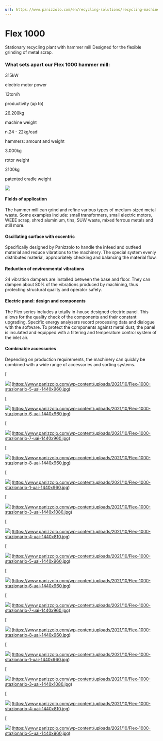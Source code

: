 ```yaml
---
url: https://www.panizzolo.com/en/recycling-solutions/recycling-machines/flex-stationary-hammer-mills/flex-1000/
---
```


# Flex 1000

Stationary recycling plant with hammer mill Designed for the flexible grinding of metal scrap.

### What sets apart our Flex 1000 hammer mill:

315kW

electric motor power

13ton/h

productivity (up to)

26.200kg

machine weight

n.24 - 22kg/cad

hammers: amount and weight

3.000kg

rotor weight

2100kg

patented cradle weight

![](https://www.panizzolo.com/wp-content/uploads/2021/10/Flex-1000-1-uai-1440x617.jpg)

#### Fields of application

The hammer mill can grind and refine various types of medium-sized metal waste. Some examples include: small transformers, small electric motors, WEEE scrap, shred aluminium, tins, SUW waste, mixed ferrous metals and still more.

#### Oscillating surface with eccentric

Specifically designed by Panizzolo to handle the infeed and outfeed material and reduce vibrations to the machinery. The special system evenly distributes material, appropriately checking and balancing the material flow.

#### Reduction of environmental vibrations

24 vibration dampers are installed between the base and floor. They can dampen about 80% of the vibrations produced by machining, thus protecting structural quality and operator safety.

#### Electric panel: design and components

The Flex series includes a totally in-house designed electric panel. This allows for the quality check of the components and their constant upgrading. Specific energy analysers record processing data and dialogue with the software. To protect the components against metal dust, the panel is insulated and equipped with a filtering and temperature control system of the inlet air.

#### Combinable accessories

Depending on production requirements, the machinery can quickly be combined with a wide range of accessories and sorting systems.

[

![](https://www.panizzolo.com/wp-content/uploads/2021/10/Flex-1000-stazionario-5-uai-1032x688.jpg)](https://www.panizzolo.com/wp-content/uploads/2021/10/Flex-1000-stazionario-5-uai-1440x960.jpg)

[

![](https://www.panizzolo.com/wp-content/uploads/2021/10/Flex-1000-stazionario-6-uai-1032x688.jpg)](https://www.panizzolo.com/wp-content/uploads/2021/10/Flex-1000-stazionario-6-uai-1440x960.jpg)

[

![](https://www.panizzolo.com/wp-content/uploads/2021/10/Flex-1000-stazionario-7-uai-1032x688.jpg)](https://www.panizzolo.com/wp-content/uploads/2021/10/Flex-1000-stazionario-7-uai-1440x960.jpg)

[

![](https://www.panizzolo.com/wp-content/uploads/2021/10/Flex-1000-stazionario-8-uai-1032x688.jpg)](https://www.panizzolo.com/wp-content/uploads/2021/10/Flex-1000-stazionario-8-uai-1440x960.jpg)

[

![](https://www.panizzolo.com/wp-content/uploads/2021/10/Flex-1000-stazionario-1-uai-1032x688.jpg)](https://www.panizzolo.com/wp-content/uploads/2021/10/Flex-1000-stazionario-1-uai-1440x960.jpg)

[

![](https://www.panizzolo.com/wp-content/uploads/2021/10/Flex-1000-stazionario-3-uai-1032x688.jpg)](https://www.panizzolo.com/wp-content/uploads/2021/10/Flex-1000-stazionario-3-uai-1440x1080.jpg)

[

![](https://www.panizzolo.com/wp-content/uploads/2021/10/Flex-1000-stazionario-4-uai-1032x688.jpg)](https://www.panizzolo.com/wp-content/uploads/2021/10/Flex-1000-stazionario-4-uai-1440x810.jpg)

[

![](https://www.panizzolo.com/wp-content/uploads/2021/10/Flex-1000-stazionario-5-uai-1032x688.jpg)](https://www.panizzolo.com/wp-content/uploads/2021/10/Flex-1000-stazionario-5-uai-1440x960.jpg)

[

![](https://www.panizzolo.com/wp-content/uploads/2021/10/Flex-1000-stazionario-6-uai-1032x688.jpg)](https://www.panizzolo.com/wp-content/uploads/2021/10/Flex-1000-stazionario-6-uai-1440x960.jpg)

[

![](https://www.panizzolo.com/wp-content/uploads/2021/10/Flex-1000-stazionario-7-uai-1032x688.jpg)](https://www.panizzolo.com/wp-content/uploads/2021/10/Flex-1000-stazionario-7-uai-1440x960.jpg)

[

![](https://www.panizzolo.com/wp-content/uploads/2021/10/Flex-1000-stazionario-8-uai-1032x688.jpg)](https://www.panizzolo.com/wp-content/uploads/2021/10/Flex-1000-stazionario-8-uai-1440x960.jpg)

[

![](https://www.panizzolo.com/wp-content/uploads/2021/10/Flex-1000-stazionario-1-uai-1032x688.jpg)](https://www.panizzolo.com/wp-content/uploads/2021/10/Flex-1000-stazionario-1-uai-1440x960.jpg)

[

![](https://www.panizzolo.com/wp-content/uploads/2021/10/Flex-1000-stazionario-3-uai-1032x688.jpg)](https://www.panizzolo.com/wp-content/uploads/2021/10/Flex-1000-stazionario-3-uai-1440x1080.jpg)

[

![](https://www.panizzolo.com/wp-content/uploads/2021/10/Flex-1000-stazionario-4-uai-1032x688.jpg)](https://www.panizzolo.com/wp-content/uploads/2021/10/Flex-1000-stazionario-4-uai-1440x810.jpg)

[

![](https://www.panizzolo.com/wp-content/uploads/2021/10/Flex-1000-stazionario-5-uai-1032x688.jpg)](https://www.panizzolo.com/wp-content/uploads/2021/10/Flex-1000-stazionario-5-uai-1440x960.jpg)

